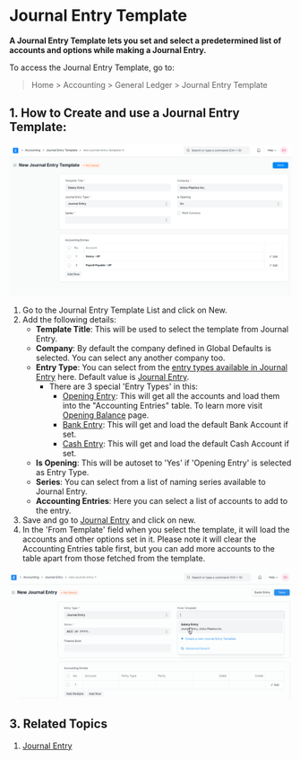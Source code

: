 
# Journal Entry Template


**A Journal Entry Template lets you set and select a predetermined list of accounts and options while making a Journal Entry.**


To access the Journal Entry Template, go to:



> 
> Home > Accounting > General Ledger > Journal Entry Template
> 
> 
> 


## 1. How to Create and use a Journal Entry Template:


![Journal Entry Template](/files/journal-entry-template.png)


1. Go to the Journal Entry Template List and click on New.
2. Add the following details:
	* **Template Title**: This will be used to select the template from Journal Entry.
	* **Company**: By default the company defined in Global Defaults is selected. You can select any another company too.
	* **Entry Type**: You can select from the [entry types available in Journal Entry](/docs/en/accounts/journal-entry#3-journal-entry-types) here. Default value is [Journal Entry](/docs/en/accounts/journal-entry#31-journal-entry).
		+ There are 3 special 'Entry Types' in this:
			- [Opening Entry](/docs/en/accounts/journal-entry#311-opening-entry): This will get all the accounts and load them into the "Accounting Entries" table. To learn more visit [Opening Balance](/docs/en/accounts/opening-balance) page.
			- [Bank Entry](/docs/en/accounts/journal-entry#33-bank-entry): This will get and load the default Bank Account if set.
			- [Cash Entry](/docs/en/accounts/journal-entry#34-cash-entry): This will get and load the default Cash Account if set.
	* **Is Opening**: This will be autoset to 'Yes' if 'Opening Entry' is selected as Entry Type.
	* **Series**: You can select from a list of naming series available to Journal Entry.
	* **Accounting Entries**: Here you can select a list of accounts to add to the entry.
3. Save and go to [Journal Entry](/docs/en/accounts/journal-entry#1-how-to-create-a-journal-entry) and click on new.
4. In the 'From Template' field when you select the template, it will load the accounts and other options set in it. Please note it will clear the Accounting Entries table first, but you can add more accounts to the table apart from those fetched from the template.


![Creating Journal Entry From Template](/files/create-journal-entry-from-template.gif)


## 3. Related Topics


1. [Journal Entry](/docs/en/accounts/journal-entry)


